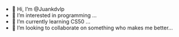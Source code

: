- 👋 Hi, I’m @Juankdvlp
- 👀 I’m interested in programming ...
- 🌱 I’m currently learning CS50 ...
- 💞️ I’m looking to collaborate on something who makes me better...

<!---
Juankdvlp/Juankdvlp is a ✨ special ✨ repository because its `README.md` (this file) appears on your GitHub profile.
You can click the Preview link to take a look at your changes.
--->
